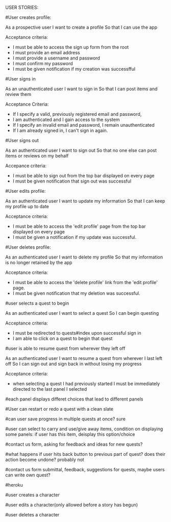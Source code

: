 USER STORIES:

#User creates profile:

As a prospective user
I want to create a profile
So that I can use the app

Acceptance criteria:
- I must be able to access the sign up form from the root
- I must provide an email address
- I must provide a username and password
- I must confirm my password
- I must be given notification if my creation was successfful

#User signs in

As an unauthenticated user
I want to sign in
So that I can post items and review them

Acceptance Criteria:
- If I specify a valid, previously registered email and password,
- I am authenticated and I gain access to the system
- If I specify an invalid email and password, I remain unauthenticated
- If I am already signed in, I can't sign in again.

#User signs out

As an authenticated user
I want to sign out
So that no one else can post items or reviews on my behalf

Accepance criteria:
- I must be able to sign out from the top bar displayed on every page
- I must be given notification that sign out was successful

#User edits profile:

As an authenticated user
I want to update my information
So that I can keep my profile up to date

Acceptance criteria:
- I must be able to access the 'edit profile' page from the top bar displayed on every page
- I must be given a notification if my update was successful.

#User deletes profile:

As an authenticated user
I want to delete my profile
So that my information is no longer retained by the app

Acceptance criteria:
- I must be able to access the 'delete profile' link from the 'edit profile' page.
- I must be given notification that my deletion was successful.

#user selects a quest to begin

As an authenticated user
I want to select a quest
So I can begin questing

Acceptance criteria:
- I must be redirected to quests#index upon successful sign in
- I am able to click on a quest to begin that quest

#user is able to resume quest from wherever they left off

As an authenticated user
I want to resume a quest from wherever I last left off
So I can sign out and sign back in without losing my progress

Acceptance criteria:
- when selecting a quest I had previously started I must be immediately directed to the last panel I selected

#each panel displays differet choices that lead to different panels

#User can restart or redo a quest with a clean slate

#can user save progress in multiple quests at once? sure

#user can select to carry and use/give away items, condition on displaying some panels: if user has this item, deisplay this option/choice

#contact us form, asking for feedback and ideas for new quests?

#what happens if user hits back button to previous part of quest? does their action become undone? probably not

#contact us form submittal, feedback, suggestions for quests, maybe users can write own quest?

#heroku

#user creates a character

#user edits a character(only allowed before a story has begun)

#user deletes a character
